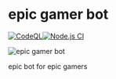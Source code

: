 # epic gamer bot
[![CodeQL](https://github.com/jiltq/epic-gamer-bot/actions/workflows/codeql-analysis.yml/badge.svg)](https://github.com/jiltq/epic-gamer-bot/actions/workflows/codeql-analysis.yml)[![Node.js CI](https://github.com/jiltq/epic-gamer-bot/actions/workflows/node.js.yml/badge.svg)](https://github.com/jiltq/epic-gamer-bot/actions/workflows/node.js.yml)

![epic gamer bot](https://cdn.discordapp.com/attachments/816126601184018472/893962801025003540/jiltq.png)

epic bot for epic gamers
